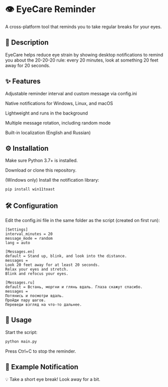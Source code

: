# 👁️ EyeCare Reminder
A cross-platform tool that reminds you to take regular breaks for your eyes.

## 📝 Description
EyeCare helps reduce eye strain by showing desktop notifications to remind you about the 20-20-20 rule: every 20 minutes, look at something 20 feet away for 20 seconds.

## ✨ Features
Adjustable reminder interval and custom message via config.ini

Native notifications for Windows, Linux, and macOS

Lightweight and runs in the background

Multiple message rotation, including random mode

Built-in localization (English and Russian)

## ⚙️ Installation
Make sure Python 3.7+ is installed.

Download or clone this repository.

(Windows only) Install the notification library:

```bash
pip install win11toast
```

## 🛠️ Configuration
Edit the config.ini file in the same folder as the script (created on first run):

```
[Settings]
interval_minutes = 20
message_mode = random
lang = auto

[Messages.en]
default = Stand up, blink, and look into the distance.
messages =
Look 20 feet away for at least 20 seconds.
Relax your eyes and stretch.
Blink and refocus your eyes.

[Messages.ru]
default = Встань, моргни и глянь вдаль. Глаза скажут спасибо.
messages =
Потянись и посмотри вдаль.
Пройди пару шагов.
Переведи взгляд на что-то дальнее.
```


## 🚀 Usage
Start the script:

```bash
python main.py
```
Press Ctrl+C to stop the reminder.

## 🔔 Example Notification
💡 Take a short eye break! Look away for a bit.